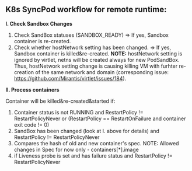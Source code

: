 ## **K8s SyncPod workflow for remote runtime:**

**I. Check Sandbox Changes**

1. Check SandBox statuses (SANDBOX_READY) => If yes, Sandbox container is re-created.
2. Check whether hostNetwork setting has been changed. => If yes, Sandbox container is killed&re-created.
**NOTE:** hostNetwork setting is ignored by virtlet, netns will be created always for new PodSandBox. Thus, hostNetwork setting change is causing killing VM with furhter re-creation of the same network and domain (corresponding issue: https://github.com/Mirantis/virtlet/issues/184).

**II. Process containers**

Container will be killed&re-created&started if:
1. Container status is not RUNNING and RestartPolicy != RestartPolicyNever or (RestartPolicy == RestartOnFailure and container exit code != 0)
2. SandBox has been changed (look at I. above for details) and RestartPolicy != RestartPolicyNever
3. Compares the hash of old and new container's spec. NOTE: Allowed changes in Spec for now only - containers[*].image 
4. if Liveness probe is set and has failure status and  RestartPolicy != RestartPolicyNever
